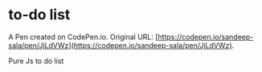 # to-do list

A Pen created on CodePen.io. Original URL: [https://codepen.io/sandeep-sala/pen/JjLdVWz](https://codepen.io/sandeep-sala/pen/JjLdVWz).

Pure Js to do list